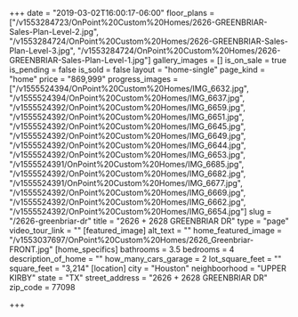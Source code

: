 +++
date = "2019-03-02T16:00:17-06:00"
floor_plans = ["/v1553284723/OnPoint%20Custom%20Homes/2626-GREENBRIAR-Sales-Plan-Level-2.jpg", "/v1553284724/OnPoint%20Custom%20Homes/2626-GREENBRIAR-Sales-Plan-Level-3.jpg", "/v1553284724/OnPoint%20Custom%20Homes/2626-GREENBRIAR-Sales-Plan-Level-1.jpg"]
gallery_images = []
is_on_sale = true
is_pending = false
is_sold = false
layout = "home-single"
page_kind = "home"
price = "869,999"
progress_images = ["/v1555524394/OnPoint%20Custom%20Homes/IMG_6632.jpg", "/v1555524394/OnPoint%20Custom%20Homes/IMG_6637.jpg", "/v1555524392/OnPoint%20Custom%20Homes/IMG_6659.jpg", "/v1555524392/OnPoint%20Custom%20Homes/IMG_6651.jpg", "/v1555524392/OnPoint%20Custom%20Homes/IMG_6645.jpg", "/v1555524392/OnPoint%20Custom%20Homes/IMG_6649.jpg", "/v1555524392/OnPoint%20Custom%20Homes/IMG_6644.jpg", "/v1555524392/OnPoint%20Custom%20Homes/IMG_6653.jpg", "/v1555524391/OnPoint%20Custom%20Homes/IMG_6685.jpg", "/v1555524392/OnPoint%20Custom%20Homes/IMG_6682.jpg", "/v1555524391/OnPoint%20Custom%20Homes/IMG_6677.jpg", "/v1555524392/OnPoint%20Custom%20Homes/IMG_6669.jpg", "/v1555524392/OnPoint%20Custom%20Homes/IMG_6662.jpg", "/v1555524392/OnPoint%20Custom%20Homes/IMG_6654.jpg"]
slug = "/2626-greenbriar-dr"
title = "2626 + 2628 GREENBRIAR DR"
type = "page"
video_tour_link = ""
[featured_image]
alt_text = ""
home_featured_image = "/v1553037697/OnPoint%20Custom%20Homes/2626_Greenbriar-FRONT.jpg"
[home_specifics]
bathrooms = 3.5
bedrooms = 4
description_of_home = ""
how_many_cars_garage = 2
lot_square_feet = ""
square_feet = "3,214"
[location]
city = "Houston"
neighboorhood = "UPPER KIRBY"
state = "TX"
street_address = "2626 + 2628 GREENBRIAR DR"
zip_code = 77098

+++
